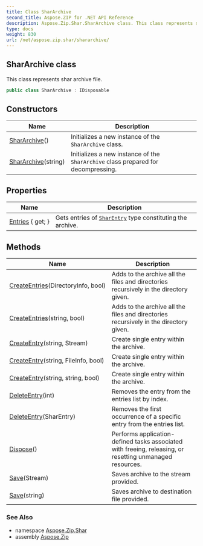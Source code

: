 ```yaml
---
title: Class SharArchive
second_title: Aspose.ZIP for .NET API Reference
description: Aspose.Zip.Shar.SharArchive class. This class represents shar archive file
type: docs
weight: 830
url: /net/aspose.zip.shar/shararchive/
---
```

## SharArchive class

This class represents shar archive file.

```csharp
public class SharArchive : IDisposable
```

## Constructors

| Name | Description |
| --- | --- |
| [SharArchive](shararchive/#constructor)() | Initializes a new instance of the `SharArchive` class. |
| [SharArchive](shararchive/#constructor_1)(string) | Initializes a new instance of the `SharArchive` class prepared for decompressing. |

## Properties

| Name | Description |
| --- | --- |
| [Entries](../../aspose.zip.shar/shararchive/entries/) { get; } | Gets entries of [`SharEntry`](../sharentry/) type constituting the archive. |

## Methods

| Name | Description |
| --- | --- |
| [CreateEntries](../../aspose.zip.shar/shararchive/createentries/#createentries)(DirectoryInfo, bool) | Adds to the archive all the files and directories recursively in the directory given. |
| [CreateEntries](../../aspose.zip.shar/shararchive/createentries/#createentries_1)(string, bool) | Adds to the archive all the files and directories recursively in the directory given. |
| [CreateEntry](../../aspose.zip.shar/shararchive/createentry/#createentry_1)(string, Stream) | Create single entry within the archive. |
| [CreateEntry](../../aspose.zip.shar/shararchive/createentry/#createentry)(string, FileInfo, bool) | Create single entry within the archive. |
| [CreateEntry](../../aspose.zip.shar/shararchive/createentry/#createentry_2)(string, string, bool) | Create single entry within the archive. |
| [DeleteEntry](../../aspose.zip.shar/shararchive/deleteentry/#deleteentry_1)(int) | Removes the entry from the entries list by index. |
| [DeleteEntry](../../aspose.zip.shar/shararchive/deleteentry/#deleteentry)(SharEntry) | Removes the first occurrence of a specific entry from the entries list. |
| [Dispose](../../aspose.zip.shar/shararchive/dispose/)() | Performs application-defined tasks associated with freeing, releasing, or resetting unmanaged resources. |
| [Save](../../aspose.zip.shar/shararchive/save/#save)(Stream) | Saves archive to the stream provided. |
| [Save](../../aspose.zip.shar/shararchive/save/#save_1)(string) | Saves archive to destination file provided. |

### See Also

* namespace [Aspose.Zip.Shar](../../aspose.zip.shar/)
* assembly [Aspose.Zip](../../)


